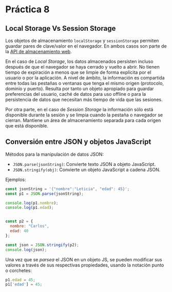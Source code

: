 # Práctica 8

## Local Storage Vs Session Storage

Los objetos de almacenamiento `localStorage` y `sessionStorage` permiten guardar pares de clave/valor en el navegador. En ambos casos son parte de la [API de almacenamiento web](https://developer.mozilla.org/en-US/docs/Web/API/Web_Storage_API).

En el caso de *Local Storage*, los datos almacenados persisten incluso después de que el navegador se haya cerrado y vuelto a abrir. No tienen tiempo de expiración a menos que se limpie de forma explícita por el usuario o por la aplicación. A nivel de ámbito, la información es compartida entre todas las pestañas o ventanas que tenga el mismo origen (protocolo, dominio y puerto). Resulta por tanto un objeto apropiado para guardar preferencias del usuario, caché de datos para uso offline o para la persistencia de datos que necesitan más tiempo de vida que las sesiones.

Por otra parte, en el caso de *Session Storage* la información sólo está disponible durante la sesión y se limpia cuando la pestaña o navegador se cierran. Mantiene un área de almacenamiento separada para cada origen que está disponible. 


## Conversión entre JSON y objetos JavaScript

Métodos para la manipulación de datos JSON:

- `JSON.parse(jsonString)`: Convierte texto JSON a objeto JavaScript.
- `JSON.stringify(obj)`: Convierte un objeto JavaScript a cadena JSON.

Ejemplos:

```js
const jsonString = '{"nombre":"Leticia", "edad": 45}';
const p1 = JSON.parse(jsonString);

console.log(p1.nombre);  
console.log(p1.edad);    


const p2 = {
  nombre: "Carlos",
  edad: 40
};

const json = JSON.stringify(p2);
console.log(json);
```

Una vez que se *parsea* el JSON en un objeto JS, se pueden modificar sus valores a través de sus respectivas propiedades, usando la notación punto o corchetes:

```js
p1.edad = 45;
p1['edad'] = 45;
```

